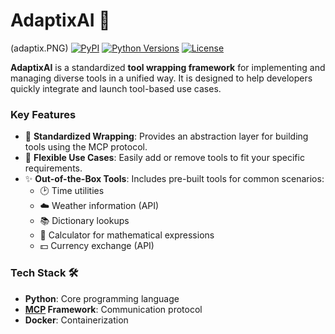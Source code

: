 
# AdaptixAI 🚀  
(adaptix.PNG)
[![PyPI](https://img.shields.io/pypi/v/mcpagentai.svg)](https://pypi.org/project/mcpagentai/)
[![Python Versions](https://img.shields.io/pypi/pyversions/mcpagentai.svg)](https://pypi.org/project/mcpagentai/)
[![License](https://img.shields.io/pypi/l/mcpagentai.svg)](https://github.com/mcpageants-ai/mcpagentai/blob/main/LICENSE)

**AdaptixAI** is a standardized **tool wrapping framework** for implementing and managing diverse tools in a unified way. It is designed to help developers quickly integrate and launch tool-based use cases.

### Key Features
- 🔧 **Standardized Wrapping**: Provides an abstraction layer for building tools using the MCP protocol.
- 🚀 **Flexible Use Cases**: Easily add or remove tools to fit your specific requirements.
- ✨ **Out-of-the-Box Tools**: Includes pre-built tools for common scenarios:
  - 🕑 Time utilities
  - ☁️ Weather information (API)
  - 📚 Dictionary lookups
  - 🧮 Calculator for mathematical expressions
  - 💵 Currency exchange (API)
   

### Tech Stack 🛠️
- **Python**: Core programming language
- **[MCP](https://pypi.org/project/mcp/) Framework**: Communication protocol
- **Docker**: Containerization
